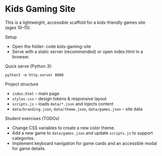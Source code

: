 # Kids Gaming Site

This is a lightweight, accessible scaffold for a kids-friendly games site (ages 10–15).

Setup
- Open the folder: code kids-gaming-site
- Serve with a static server (recommended) or open index.html in a browser.

Quick serve (Python 3):
```
python3 -m http.server 8000
```

Project structure
- `index.html` – main page
- `styles.css` – design tokens & responsive layout
- `scripts.js` – loads `data/*.json` and injects content
- `data/branding.json`, `data/theme.json`, `data/games.json` – site data

Student exercises (TODOs)
- Change CSS variables to create a new color theme.
- Add a new game to `data/games.json` and update `scripts.js` to support categories.
- Implement keyboard navigation for game cards and an accessible modal for game details.
